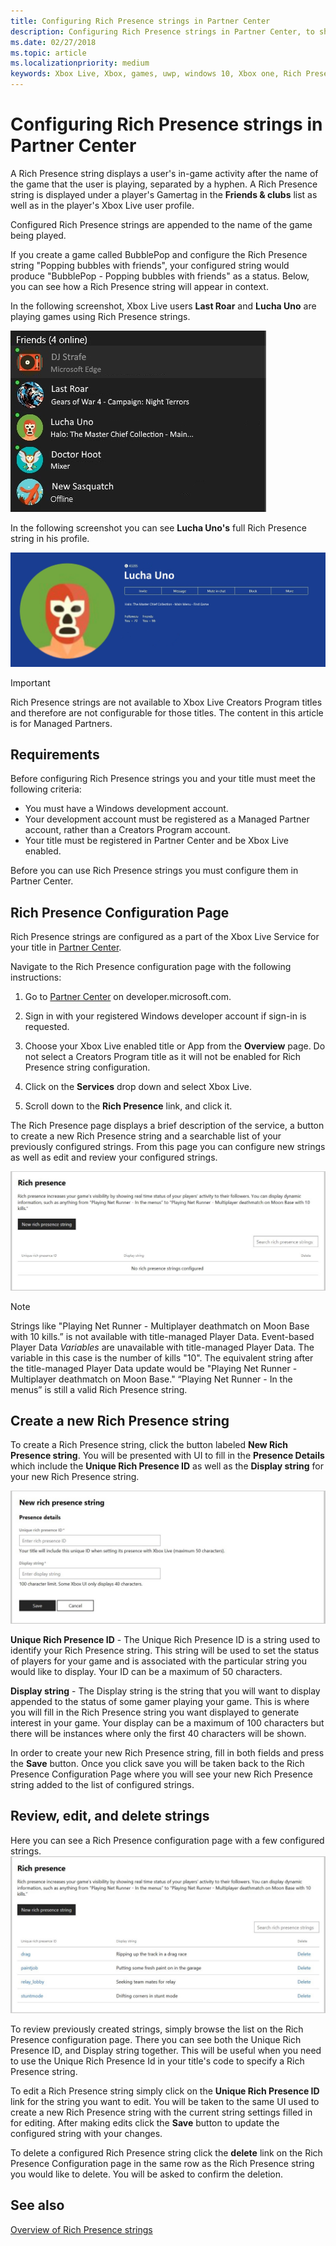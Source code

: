 ```yaml
---
title: Configuring Rich Presence strings in Partner Center
description: Configuring Rich Presence strings in Partner Center, to show what a user is currently doing within a game.
ms.date: 02/27/2018
ms.topic: article
ms.localizationpriority: medium
keywords: Xbox Live, Xbox, games, uwp, windows 10, Xbox one, Rich Presence strings, Partner Center
---
```


# Configuring Rich Presence strings in Partner Center

A Rich Presence string displays a user's in-game activity after the name of the game that the user is playing, separated by a hyphen.
A Rich Presence string is displayed under a player's Gamertag in the **Friends & clubs** list as well as in the player's Xbox Live user profile.

Configured Rich Presence strings are appended to the name of the game being played.

If you create a game called BubblePop and configure the Rich Presence string "Popping bubbles with friends", your configured string would produce "BubblePop - Popping bubbles with friends" as a status.
Below, you can see how a Rich Presence string will appear in context.

In the following screenshot, Xbox Live users **Last Roar** and **Lucha Uno** are playing games using Rich Presence strings.

![Friends List Example](live-presence-config2-images/RichPresence_FriendsList_Screen.jpg)

In the following screenshot you can see **Lucha Uno's** full Rich Presence string in his profile.

![Profile Example](live-presence-config2-images/RichPresence_Config_ProfileScreen.jpg)

> [!IMPORTANT]
> Rich Presence strings are not available to Xbox Live Creators Program titles and therefore are not configurable for those titles. The content in this article is for Managed Partners.


## Requirements

Before configuring Rich Presence strings you and your title must meet the following criteria:

- You must have a Windows development account.
- Your development account must be registered as a Managed Partner account, rather than a Creators Program account.
- Your title must be registered in Partner Center and be Xbox Live enabled.

Before you can use Rich Presence strings you must configure them in Partner Center.


## Rich Presence Configuration Page

Rich Presence strings are configured as a part of the Xbox Live Service for your title in [Partner Center](https://partner.microsoft.com/dashboard).

Navigate to the Rich Presence configuration page with the following instructions:

1. Go to [Partner Center](https://partner.microsoft.com/dashboard) on developer.microsoft.com.

2. Sign in with your registered Windows developer account if sign-in is requested.

3. Choose your Xbox Live enabled title or App from the **Overview** page. Do not select a Creators Program title as it will not be enabled for Rich Presence string configuration.

4. Click on the **Services** drop down and select Xbox Live.

5. Scroll down to the **Rich Presence** link, and click it.

The Rich Presence page displays a brief description of the service, a button to create a new Rich Presence string and a searchable list of your previously configured strings.
From this page you can configure new strings as well as edit and review your configured strings.

![Example Rich Presence string Config Page](live-presence-config2-images/RichPresence_ConfigPage_New.JPG)

> [!NOTE]
> Strings like "Playing Net Runner - Multiplayer deathmatch on Moon Base with 10 kills.” is not available with title-managed Player Data. Event-based Player Data *Variables* are unavailable with title-managed Player Data. The variable in this case is the number of kills "10". The equivalent string after the title-managed Player Data update would be "Playing Net Runner - Multiplayer deathmatch on Moon Base." “Playing Net Runner - In the menus” is still a valid Rich Presence string.


## Create a new Rich Presence string

To create a Rich Presence string, click the button labeled **New Rich Presence string**.
You will be presented with UI to fill in the **Presence Details** which include the **Unique Rich Presence ID** as well as the **Display string** for your new Rich Presence string.

![new Rich Presence string UI](live-presence-config2-images/RichPresence_Config_NewString.JPG)

**Unique Rich Presence ID** - The Unique Rich Presence ID is a string used to identify your Rich Presence string.
This string will be used to set the status of players for your game and is associated with the particular string you would like to display.
Your ID can be a maximum of 50 characters.

**Display string** - The Display string is the string that you will want to display appended to the status of some gamer playing your game.
This is where you will fill in the Rich Presence string you want displayed to generate interest in your game.
Your display can be a maximum of 100 characters but there will be instances where only the first 40 characters will be shown.

In order to create your new Rich Presence string, fill in both fields and press the **Save** button.
Once you click save you will be taken back to the Rich Presence Configuration Page where you will see your new Rich Presence string added to the list of configured strings.


## Review, edit, and delete strings

Here you can see a Rich Presence configuration page with a few configured strings.
![Rich Presence Page Configured Example](live-presence-config2-images/RichPresence_ConfigPage_Configured.JPG)

To review previously created strings, simply browse the list on the Rich Presence configuration page.
There you can see both the Unique Rich Presence ID, and Display string together.
This will be useful when you need to use the Unique Rich Presence Id in your title's code to specify a Rich Presence string.

To edit a Rich Presence string simply click on the **Unique Rich Presence ID** link for the string you want to edit.
You will be taken to the same UI used to create a new Rich Presence string with the current string settings filled in for editing.
After making edits click the **Save** button to update the configured string with your changes.

To delete a configured Rich Presence string click the **delete** link on the Rich Presence Configuration page in the same row as the Rich Presence string you would like to delete.
You will be asked to confirm the deletion.


## See also

[Overview of Rich Presence strings](../../social-platform/rich-presence-strings/rich-presence-strings-overview.md)
